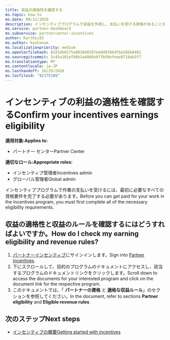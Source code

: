 ```yaml
---
title: 収益の適格性を確認する
ms.topic: how-to
ms.date: 09/11/2020
description: インセンティブプログラムで収益を作成し、支払いを受ける資格があることを確認します。 パートナーセンターで、収益の適格性と収益ルールを確認します。
ms.service: partner-dashboard
ms.subservice: partnercenter-incentives
author: Karthic83
ms.author: kashanum
ms.localizationpriority: medium
ms.openlocfilehash: 82d1db0175a8038d0297eddd8f86dfba26bb8401
ms.sourcegitcommit: 3c45a181ef86b3a4866e97fb50efeae8714ab3f7
ms.translationtype: MT
ms.contentlocale: ja-JP
ms.lasthandoff: 10/19/2020
ms.locfileid: "92175109"
---
```

# <a name="confirm-your-incentives-earnings-eligibility"></a><span data-ttu-id="16666-104">インセンティブの利益の適格性を確認する</span><span class="sxs-lookup"><span data-stu-id="16666-104">Confirm your incentives earnings eligibility</span></span>

<span data-ttu-id="16666-105">**適用対象:**</span><span class="sxs-lookup"><span data-stu-id="16666-105">**Applies to:**</span></span>

- <span data-ttu-id="16666-106">パートナー センター</span><span class="sxs-lookup"><span data-stu-id="16666-106">Partner Center</span></span>

<span data-ttu-id="16666-107">**適切なロール:**</span><span class="sxs-lookup"><span data-stu-id="16666-107">**Appropriate roles:**</span></span>

- <span data-ttu-id="16666-108">インセンティブ管理者</span><span class="sxs-lookup"><span data-stu-id="16666-108">Incentives admin</span></span>
- <span data-ttu-id="16666-109">グローバル管理者</span><span class="sxs-lookup"><span data-stu-id="16666-109">Global admin</span></span>

<span data-ttu-id="16666-110">インセンティブプログラムで作業の支払いを受けるには、最初に必要なすべての資格要件を完了する必要があります。</span><span class="sxs-lookup"><span data-stu-id="16666-110">Before you can get paid for your work in the incentives program, you must first complete all of the necessary eligibility requirements.</span></span>

## <a name="how-do-i-check-my-earning-eligibility-and-revenue-rules"></a><span data-ttu-id="16666-111">収益の適格性と収益のルールを確認するにはどうすればよいですか。</span><span class="sxs-lookup"><span data-stu-id="16666-111">How do I check my earning eligibility and revenue rules?</span></span>

1. <span data-ttu-id="16666-112">[パートナーインセンティブ](https://partner.microsoft.com/membership/partner-incentives)にサインインします。</span><span class="sxs-lookup"><span data-stu-id="16666-112">Sign into [Partner incentives](https://partner.microsoft.com/membership/partner-incentives).</span></span>
2. <span data-ttu-id="16666-113">下にスクロールして、目的のプログラムのドキュメントにアクセスし、該当するプログラムのドキュメントリンクをクリックします。</span><span class="sxs-lookup"><span data-stu-id="16666-113">Scroll down to access the documents for your interested program and click on the document link for the respective program.</span></span>
3. <span data-ttu-id="16666-114">このドキュメントでは、「 **パートナーの資格** と **適格な収益ルール**」のセクションを参照してください。</span><span class="sxs-lookup"><span data-stu-id="16666-114">In the document, refer to sections **Partner eligibility** and **Eligible revenue rules**.</span></span>

## <a name="next-steps"></a><span data-ttu-id="16666-115">次のステップ</span><span class="sxs-lookup"><span data-stu-id="16666-115">Next steps</span></span>

- [<span data-ttu-id="16666-116">インセンティブの概要</span><span class="sxs-lookup"><span data-stu-id="16666-116">Getting started with incentives</span></span>](incentives-get-started-intro.md)
